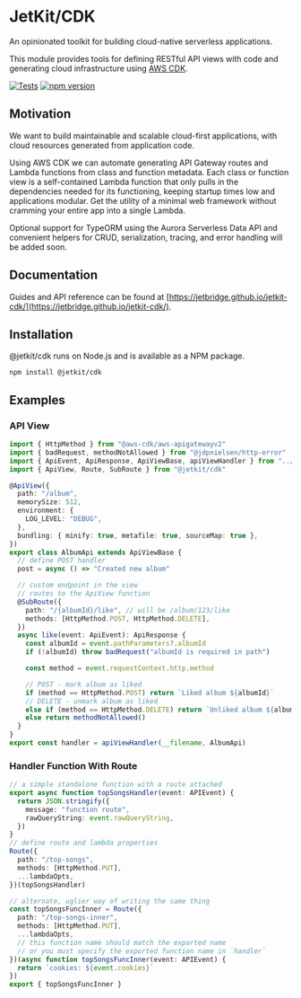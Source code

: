 # JetKit/CDK

An opinionated toolkit for building cloud-native serverless applications.

This module provides tools for defining RESTful API views with code
and generating cloud infrastructure using [AWS CDK](https://docs.aws.amazon.com/cdk/latest/guide/home.html).

[![Tests](https://github.com/jetbridge/jetkit-cdk/actions/workflows/ci.yml/badge.svg)](https://github.com/jetbridge/jetkit-cdk/actions/workflows/ci.yml)
[![npm version](https://badge.fury.io/js/%40jetkit%2Fcdk.svg)](https://badge.fury.io/js/%40jetkit%2Fcdk)

## Motivation

We want to build maintainable and scalable cloud-first applications, with cloud resources generated from application code.

Using AWS CDK we can automate generating API Gateway routes and Lambda functions from class and function metadata.
Each class or function view is a self-contained Lambda function that only pulls in the dependencies needed for its
functioning, keeping startup times low and applications modular.
Get the utility of a minimal web framework without cramming your entire app into a single Lambda.

Optional support for TypeORM using the Aurora Serverless Data API and convenient helpers for CRUD, serialization, tracing, and error handling will be added soon.

## Documentation

Guides and API reference can be found at [https://jetbridge.github.io/jetkit-cdk/](https://jetbridge.github.io/jetkit-cdk/).

## Installation

@jetkit/cdk runs on Node.js and is available as a NPM package.

```shell
npm install @jetkit/cdk
```

## Examples

### API View

```typescript
import { HttpMethod } from "@aws-cdk/aws-apigatewayv2"
import { badRequest, methodNotAllowed } from "@jdpnielsen/http-error"
import { ApiEvent, ApiResponse, ApiViewBase, apiViewHandler } from "../api/base"
import { ApiView, Route, SubRoute } from "@jetkit/cdk"

@ApiView({
  path: "/album",
  memorySize: 512,
  environment: {
    LOG_LEVEL: "DEBUG",
  },
  bundling: { minify: true, metafile: true, sourceMap: true },
})
export class AlbumApi extends ApiViewBase {
  // define POST handler
  post = async () => "Created new album"

  // custom endpoint in the view
  // routes to the ApiView function
  @SubRoute({
    path: "/{albumId}/like", // will be /album/123/like
    methods: [HttpMethod.POST, HttpMethod.DELETE],
  })
  async like(event: ApiEvent): ApiResponse {
    const albumId = event.pathParameters?.albumId
    if (!albumId) throw badRequest("albumId is required in path")

    const method = event.requestContext.http.method

    // POST - mark album as liked
    if (method == HttpMethod.POST) return `Liked album ${albumId}`
    // DELETE - unmark album as liked
    else if (method == HttpMethod.DELETE) return `Unliked album ${albumId}`
    else return methodNotAllowed()
  }
}
export const handler = apiViewHandler(__filename, AlbumApi)
```

### Handler Function With Route

```typescript
// a simple standalone function with a route attached
export async function topSongsHandler(event: APIEvent) {
  return JSON.stringify({
    message: "function route",
    rawQueryString: event.rawQueryString,
  })
}
// define route and lambda properties
Route({
  path: "/top-songs",
  methods: [HttpMethod.PUT],
  ...lambdaOpts,
})(topSongsHandler)

// alternate, uglier way of writing the same thing
const topSongsFuncInner = Route({
  path: "/top-songs-inner",
  methods: [HttpMethod.PUT],
  ...lambdaOpts,
  // this function name should match the exported name
  // or you must specify the exported function name in `handler`
})(async function topSongsFuncInner(event: APIEvent) {
  return `cookies: ${event.cookies}`
})
export { topSongsFuncInner }
```
